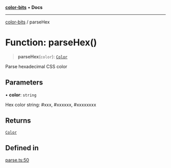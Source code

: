 [**color-bits**](../README.md) • **Docs**

***

[color-bits](../README.md) / parseHex

# Function: parseHex()

> **parseHex**(`color`): [`Color`](../type-aliases/Color.md)

Parse hexadecimal CSS color

## Parameters

• **color**: `string`

Hex color string: #xxx, #xxxxxx, #xxxxxxxx

## Returns

[`Color`](../type-aliases/Color.md)

## Defined in

[parse.ts:50](https://github.com/romgrk/color-bits/blob/e6e18569fa37645f22dd4f4c831dece10d0dd00b/src/parse.ts#L50)
